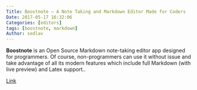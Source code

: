 ```yaml
---
Title: Boostnote – A Note Taking and Markdown Editor Made for Coders
Date: 2017-05-17 16:32:06
Categories: [editors]
tags: [boostnote, markdown]
Author: sedlav
---
```


**Boostnote** is an Open Source Markdown note-taking editor app designed for programmers. Of course, non-programmers can use it without issue and take advantage of all its modern features which include full Markdown (with live preview) and Latex support..

[Link](https://www.fossmint.com/boostnote-note-taking-app-for-programmers/)
